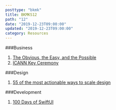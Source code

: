 ```yaml
---
posttype: "bkmk"
title: BKMKS12
path: "12"
date: "2019-12-23T09:00:00"
updated: "2019-12-23T09:00:00"
category: Resources
---
```


###Business
1. [The Obvious, the Easy, and the Possible](https://m.signalvnoise.com/the-obvious-the-easy-and-the-possible/)
1. [ICANN Key Ceremony](https://www.youtube.com/watch?v=b9j-sfP9GUU)

###Design
1. [55 of the most actionable ways to scale design](https://www.abstract.com/blog/55-ways-to-scale-design/)

###Development
1. [100 Days of SwiftUI](https://www.hackingwithswift.com/100/swiftui)
